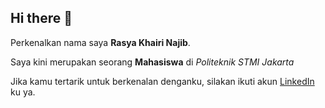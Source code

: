 ## Hi there 👋

Perkenalkan nama saya **Rasya Khairi Najib**.<br>

Saya kini merupakan seorang **Mahasiswa** di *Politeknik STMI Jakarta* <br>


Jika kamu tertarik untuk berkenalan denganku, silakan ikuti akun [LinkedIn](https://www.linkedin.com/in/rasya-khairi-110425316/) ku ya.
<!--
**OurangIlang/OurangIlang** is a ✨ _special_ ✨ repository because its `README.md` (this file) appears on your GitHub profile.

Here are some ideas to get you started:

- 🔭 I’m currently working on ...
- 🌱 I’m currently learning ...
- 👯 I’m looking to collaborate on ...
- 🤔 I’m looking for help with ...
- 💬 Ask me about ...
- 📫 How to reach me: ...
- 😄 Pronouns: ...
- ⚡ Fun fact: ...
-->
